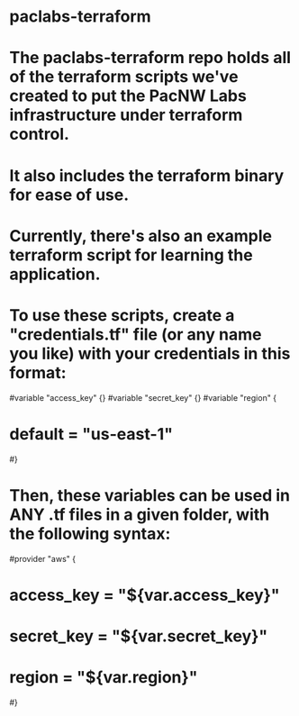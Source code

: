 # paclabs-terraform

# The paclabs-terraform repo holds all of the terraform scripts we've created to put the PacNW Labs infrastructure under terraform control.
# It also includes the terraform binary for ease of use.

# Currently, there's also an example terraform script for learning the application.

# To use these scripts, create a "credentials.tf" file (or any name you like) with your credentials in this format:

#variable "access_key" {}
#variable "secret_key" {}
#variable "region" {
#  default = "us-east-1"
#}

# Then, these variables can be used in ANY .tf files in a given folder, with the following syntax:

#provider "aws" {
#  access_key = "${var.access_key}"
#  secret_key = "${var.secret_key}"
#  region     = "${var.region}"
#}